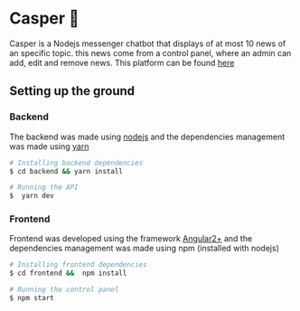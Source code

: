 # Casper 🤖

Casper is a Nodejs messenger chatbot that displays of at most 10 news of an specific topic. this news come from a control panel, where an admin can add, edit and remove news. This platform can be found [here](https://casperpanel.herokuapp.com/)       
## Setting up the ground

### Backend

The backend was made using [nodejs](https://nodejs.org/en/download/) and the dependencies management was made using [yarn](https://yarnpkg.com/lang/pt-br/docs/install/#debian-stable)

```bash
# Installing backend dependencies 
$ cd backend && yarn install

# Running the API
$  yarn dev
```

### Frontend

Frontend was developed using the framework [Angular2+](https://cli.angular.io/) and the dependencies management was made using npm (installed with nodejs)

```bash
# Installing frontend dependencies
$ cd frontend &&  npm install

# Running the control panel
$ npm start
```


